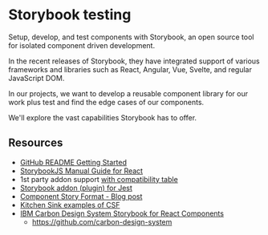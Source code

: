 # Storybook testing

Setup, develop, and test components with Storybook,
an open source tool for isolated component driven development.

In the recent releases of Storybook,
they have integrated support of various frameworks and libraries
such as React, Angular, Vue, Svelte, and regular JavaScript DOM.

In our projects, we want to develop a reusable component library
for our work plus test and find the edge cases of our components.

We'll explore the vast capabilities Storybook has to offer.

## Resources

- [GitHub README Getting Started](https://github.com/storybookjs/storybook#getting-started)
- [StorybookJS Manual Guide for React](https://storybook.js.org/docs/guides/guide-react/#manual-setup)
- 1st party addon support [with compatibility table](https://github.com/storybookjs/storybook/blob/master/ADDONS_SUPPORT.md)
- [Storybook addon (plugin) for Jest](https://github.com/storybookjs/storybook/tree/v5.2.0-beta.28/addons/jest)
- [Component Story Format - Blog post](https://medium.com/storybookjs/component-story-format-66f4c32366df)
- [Kitchen Sink examples of CSF](https://github.com/storybookjs/storybook/tree/v5.2.0-beta.28/examples/cra-kitchen-sink/src/stories)
- [IBM Carbon Design System Storybook for React Components](http://react.carbondesignsystem.com/)
  - https://github.com/carbon-design-system
